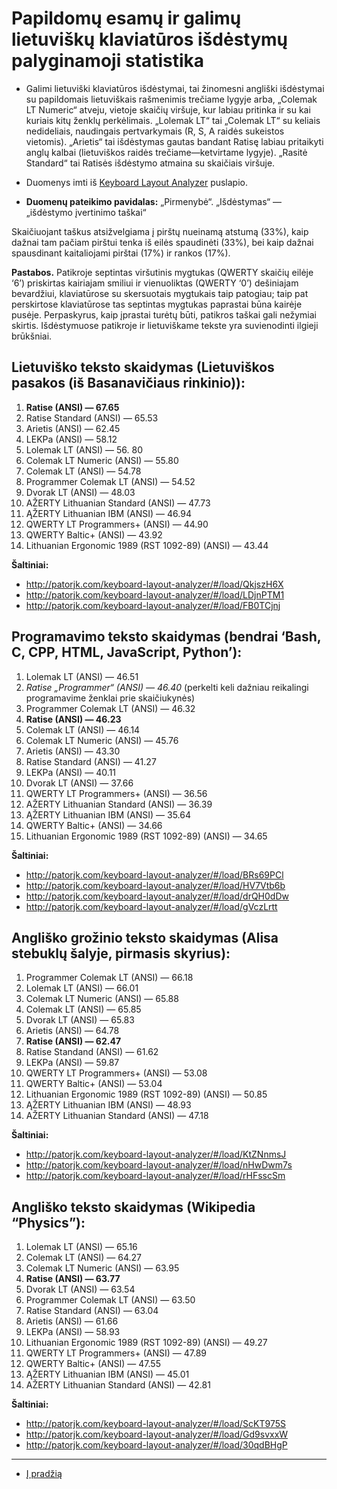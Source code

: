 
# Papildomų esamų ir galimų lietuviškų klaviatūros išdėstymų palyginamoji statistika

+ Galimi lietuviški klaviatūros išdėstymai, tai žinomesni angliški išdėstymai su papildomais lietuviškais rašmenimis trečiame lygyje arba, „Colemak LT Numeric“ atveju, vietoje skaičių viršuje, kur labiau pritinka ir su kai kuriais kitų ženklų perkėlimais. „Lolemak LT“ tai „Colemak LT“ su keliais nedideliais, naudingais pertvarkymais (R, S, A raidės sukeistos vietomis). „Arietis“ tai išdėstymas gautas bandant Ratisę labiau pritaikyti anglų kalbai (lietuviškos raidės trečiame—ketvirtame lygyje). „Rasitė Standard“ tai Ratisės išdėstymo atmaina su skaičiais viršuje.

+ Duomenys imti iš [Keyboard Layout Analyzer](http://patorjk.com/keyboard-layout-analyzer/#/main) puslapio.

+ __Duomenų pateikimo pavidalas:__ „Pirmenybė“. „Išdėstymas“ — „išdėstymo įvertinimo taškai“

Skaičiuojant taškus atsižvelgiama į pirštų nueinamą atstumą (33%), kaip dažnai tam pačiam pirštui tenka iš eilės spaudinėti (33%), bei kaip dažnai spausdinant kaitaliojami pirštai (17%) ir rankos (17%).

__Pastabos.__ Patikroje septintas viršutinis mygtukas (QWERTY skaičių eilėje ‘6’) priskirtas kairiajam smiliui ir vienuoliktas (QWERTY ‘0’) dešiniajam bevardžiui, klaviatūrose su skersuotais mygtukais taip patogiau; taip pat perskirtose klaviatūrose tas septintas mygtukas paprastai būna kairėje pusėje. Perpaskyrus, kaip įprastai turėtų būti, patikros taškai gali nežymiai skirtis. Išdėstymuose patikroje ir lietuviškame tekste yra suvienodinti ilgieji brūkšniai.

## Lietuviško teksto skaidymas (Lietuviškos pasakos (iš Basanavičiaus rinkinio)):

1. __Ratise (ANSI) — 67.65__
2. Ratise Standard (ANSI) — 65.53
3. Arietis (ANSI) — 62.45
4. LEKPa (ANSI) — 58.12
5. Lolemak LT (ANSI) — 56. 80
6. Colemak LT Numeric (ANSI) — 55.80
7. Colemak LT (ANSI) — 54.78
8. Programmer Colemak LT (ANSI) — 54.52
9. Dvorak LT (ANSI) — 48.03
10. AŽERTY Lithuanian Standard (ANSI) — 47.73
11. ĄŽERTY Lithuanian IBM (ANSI) — 46.94
12. QWERTY LT Programmers+ (ANSI) — 44.90
13. QWERTY Baltic+ (ANSI) — 43.92
14. Lithuanian Ergonomic 1989 (RST 1092-89) (ANSI) — 43.44

__Šaltiniai:__

+ http://patorjk.com/keyboard-layout-analyzer/#/load/QkjszH6X
+ http://patorjk.com/keyboard-layout-analyzer/#/load/LDjnPTM1
+ http://patorjk.com/keyboard-layout-analyzer/#/load/FB0TCjnj

## Programavimo teksto skaidymas (bendrai ‘Bash, C, CPP, HTML, JavaScript, Python’):

1. Lolemak LT (ANSI) — 46.51
2. _Ratise „Programmer“ (ANSI) — 46.40_ (perkelti keli dažniau reikalingi programavime ženklai prie skaičiukynės)
3. Programmer Colemak LT (ANSI) — 46.32
4. __Ratise (ANSI) — 46.23__
5. Colemak LT (ANSI) — 46.14
6. Colemak LT Numeric (ANSI) — 45.76
7. Arietis (ANSI) — 43.30
8. Ratise Standard (ANSI) — 41.27
9. LEKPa (ANSI) — 40.11
10. Dvorak LT (ANSI) — 37.66
11. QWERTY LT Programmers+ (ANSI) — 36.56
12. AŽERTY Lithuanian Standard (ANSI) — 36.39
13. ĄŽERTY Lithuanian IBM (ANSI) — 35.64
14. QWERTY Baltic+ (ANSI) — 34.66
15. Lithuanian Ergonomic 1989 (RST 1092-89) (ANSI) — 34.65

__Šaltiniai:__

+ http://patorjk.com/keyboard-layout-analyzer/#/load/BRs69PCl
+ http://patorjk.com/keyboard-layout-analyzer/#/load/HV7Vtb6b
+ http://patorjk.com/keyboard-layout-analyzer/#/load/drQH0dDw
+ http://patorjk.com/keyboard-layout-analyzer/#/load/gVczLrtt

## Angliško grožinio teksto skaidymas (Alisa stebuklų šalyje, pirmasis skyrius):

1. Programmer Colemak LT (ANSI) — 66.18
2. Lolemak LT (ANSI) — 66.01
3. Colemak LT Numeric (ANSI) — 65.88
4. Colemak LT (ANSI) — 65.85
5. Dvorak LT (ANSI) — 65.83
6. Arietis (ANSI) — 64.78
7. __Ratise (ANSI) — 62.47__
8. Ratise Standand (ANSI) — 61.62
9. LEKPa (ANSI) — 59.87
10. QWERTY LT Programmers+ (ANSI) — 53.08
11. QWERTY Baltic+ (ANSI) — 53.04
12. Lithuanian Ergonomic 1989 (RST 1092-89) (ANSI) — 50.85
13. ĄŽERTY Lithuanian IBM (ANSI) — 48.93
14. AŽERTY Lithuanian Standard (ANSI) — 47.18

__Šaltiniai:__

+ http://patorjk.com/keyboard-layout-analyzer/#/load/KtZNnmsJ
+ http://patorjk.com/keyboard-layout-analyzer/#/load/nHwDwm7s
+ http://patorjk.com/keyboard-layout-analyzer/#/load/rHFsscSm

## Angliško teksto skaidymas (Wikipedia “Physics”):

1. Lolemak LT (ANSI) — 65.16
2. Colemak LT (ANSI) — 64.27
3. Colemak LT Numeric (ANSI) — 63.95
4. __Ratise (ANSI) — 63.77__
5. Dvorak LT (ANSI) — 63.54
6. Programmer Colemak LT (ANSI) — 63.50
7. Ratise Standard (ANSI) — 63.04
8. Arietis (ANSI) — 61.66
9. LEKPa (ANSI) — 58.93
10. Lithuanian Ergonomic 1989 (RST 1092-89) (ANSI) — 49.27
11. QWERTY LT Programmers+ (ANSI) — 47.89
12. QWERTY Baltic+ (ANSI) — 47.55
13. ĄŽERTY Lithuanian IBM (ANSI) — 45.01
14. AŽERTY Lithuanian Standard (ANSI) — 42.81

__Šaltiniai:__

+ http://patorjk.com/keyboard-layout-analyzer/#/load/ScKT975S
+ http://patorjk.com/keyboard-layout-analyzer/#/load/Gd9svxxW
+ http://patorjk.com/keyboard-layout-analyzer/#/load/30qdBHgP

-----------------------------------------

+ [Į pradžią](../README.md)


